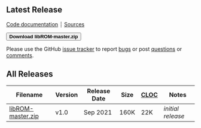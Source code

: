 ## Latest Release


[Code documentation](http://software.llnl.gov/libROM/html/index.html)
┊ [Sources](https://github.com/LLNL/libROM)

[<button type="button" class="btn btn-success">
**Download libROM-master.zip**
</button>](https://github.com/LLNL/libROM/archive/refs/heads/master.zip)

Please use the GitHub [issue tracker](https://github.com/LLNL/libROM/issues)
to report [bugs](https://github.com/LLNL/libROM/issues/new?labels=bug)
or post [questions](https://github.com/LLNL/libROM/issues/new?labels=question) 
or [comments](https://github.com/LLNL/libROM/issues/new?labels=comments).

## All Releases

 **Filename** | **Version** | **Release Date** | **Size** | **[CLOC](https://github.com/AlDanial/cloc)** | **Notes** |
 ------------ | ----------- | ---------------- | -------- | --------------------------------------- | --------- |
 [libROM-master.zip](https://github.com/LLNL/libROM/archive/refs/heads/master.zip) | v1.0 | Sep 2021 | 160K | 22K | *initial release* |
